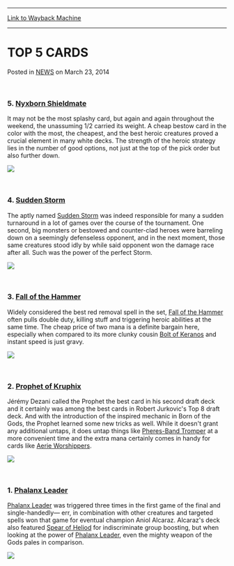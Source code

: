 
---
[Link to Wayback Machine](https://web.archive.org/web/20211021114006/https://magic.wizards.com/en/articles/archive/top-5-cards-2014-04-09-0)

[_metadata_:description]:- "5. Nyxborn Shieldmate It may not be the most splashy card, but again and again throughout the weekend, the unassuming 1/2 carried its weight. A cheap bestow card in the color with the most, the cheapest, and the best heroic creatures proved a crucial element in many white decks. The strength of the heroic strategy lies in the number of good options, not just at the top of the"
[_metadata_:generator]:- "Drupal 7 (http://drupal.org)"
[_metadata_:node]:- "158326"
[_metadata_:path_date]:- "2014-04-09"
[_metadata_:publish_date]:- "2014-03-23"
[_metadata_:source]:- "div-main-content"
[_metadata_:title]:- "TOP 5 CARDS"
[_metadata_:wayback_capture_timestamp]:- "2021-10-21 11:40:06"
[_metadata_:wayback_raw_url]:- "https://web.archive.org/web/20211021114006id_/https://magic.wizards.com/en/articles/archive/top-5-cards-2014-04-09-0"
[_metadata_:wayback_url]:- "https://magic.wizards.com/en/articles/archive/top-5-cards-2014-04-09-0"
---


TOP 5 CARDS
===========



 Posted in [NEWS](/en/articles)
 on March 23, 2014 










 




### 5. [Nyxborn Shieldmate](https://gatherer.wizards.com/Pages/Card/Details.aspx?name=Nyxborn+Shieldmate)


It may not be the most splashy card, but again and again throughout the weekend, the unassuming 1/2 carried its weight. A cheap bestow card in the color with the most, the cheapest, and the best heroic creatures proved a crucial element in many white decks. The strength of the heroic strategy lies in the number of good options, not just at the top of the pick order but also further down.



[![](https://gatherer.wizards.com/Handlers/Image.ashx?type=card&name=Nyxborn+Shieldmate)](https://gatherer.wizards.com/Pages/Card/Details.aspx?name=Nyxborn+Shieldmate)

 




### 4. [Sudden Storm](https://gatherer.wizards.com/Pages/Card/Details.aspx?name=Sudden+Storm)


The aptly named [Sudden Storm](https://gatherer.wizards.com/Pages/Card/Details.aspx?name=Sudden+Storm) was indeed responsible for many a sudden turnaround in a lot of games over the course of the tournament. One second, big monsters or bestowed and counter-clad heroes were barreling down on a seemingly defenseless opponent, and in the next moment, those same creatures stood idly by while said opponent won the damage race after all. Such was the power of the perfect Storm.



[![](https://gatherer.wizards.com/Handlers/Image.ashx?type=card&name=Sudden+Storm)](https://gatherer.wizards.com/Pages/Card/Details.aspx?name=Sudden+Storm)

 




### 3. [Fall of the Hammer](https://gatherer.wizards.com/Pages/Card/Details.aspx?name=Fall+of+the+Hammer)


Widely considered the best red removal spell in the set, [Fall of the Hammer](https://gatherer.wizards.com/Pages/Card/Details.aspx?name=Fall+of+the+Hammer) often pulls double duty, killing stuff and triggering heroic abilities at the same time. The cheap price of two mana is a definite bargain here, especially when compared to its more clunky cousin [Bolt of Keranos](https://gatherer.wizards.com/Pages/Card/Details.aspx?name=Bolt+of+Keranos) and instant speed is just gravy.



[![](https://gatherer.wizards.com/Handlers/Image.ashx?type=card&name=Fall+of+the+Hammer)](https://gatherer.wizards.com/Pages/Card/Details.aspx?name=Fall+of+the+Hammer)

 




### 2. [Prophet of Kruphix](https://gatherer.wizards.com/Pages/Card/Details.aspx?name=Prophet+of+Kruphix)


Jérémy Dezani called the Prophet the best card in his second draft deck and it certainly was among the best cards in Robert Jurkovic's Top 8 draft deck. And with the introduction of the inspired mechanic in Born of the Gods, the Prophet learned some new tricks as well. While it doesn't grant any additional untaps, it does untap things like [Pheres-Band Tromper](https://gatherer.wizards.com/Pages/Card/Details.aspx?name=Pheres-Band+Tromper) at a more convenient time and the extra mana certainly comes in handy for cards like [Aerie Worshippers](https://gatherer.wizards.com/Pages/Card/Details.aspx?name=Aerie+Worshippers).



[![](https://gatherer.wizards.com/Handlers/Image.ashx?type=card&name=Prophet+of+Kruphix)](https://gatherer.wizards.com/Pages/Card/Details.aspx?name=Prophet+of+Kruphix)

 




### 1. [Phalanx Leader](https://gatherer.wizards.com/Pages/Card/Details.aspx?name=Phalanx+Leader)


[Phalanx Leader](https://gatherer.wizards.com/Pages/Card/Details.aspx?name=Phalanx+Leader) was triggered three times in the first game of the final and single-handedly— err, in combination with other creatures and targeted spells won that game for eventual champion Aniol Alcaraz. Alcaraz's deck also featured [Spear of Heliod](https://gatherer.wizards.com/Pages/Card/Details.aspx?name=Spear+of+Heliod) for indiscriminate group boosting, but when looking at the power of [Phalanx Leader](https://gatherer.wizards.com/Pages/Card/Details.aspx?name=Phalanx+Leader), even the mighty weapon of the Gods pales in comparison.



[![](https://gatherer.wizards.com/Handlers/Image.ashx?type=card&name=Phalanx+Leader)](https://gatherer.wizards.com/Pages/Card/Details.aspx?name=Phalanx+Leader)

 







